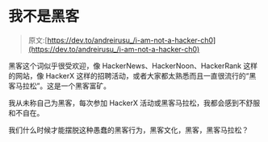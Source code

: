 # 我不是黑客

> 原文:[https://dev.to/andreirusu_/i-am-not-a-hacker-ch0](https://dev.to/andreirusu_/i-am-not-a-hacker-ch0)

黑客这个词似乎很受欢迎，像 HackerNews、HackerNoon、HackerRank 这样的网站，像 HackerX 这样的招聘活动，或者大家都太熟悉而且一直很流行的“黑客马拉松”。这是一个黑客富矿。

我从未称自己为黑客，每次参加 HackerX 活动或黑客马拉松，我都会感到不舒服和不自在。

我们什么时候才能摆脱这种愚蠢的黑客行为，黑客文化，黑客，黑客马拉松？